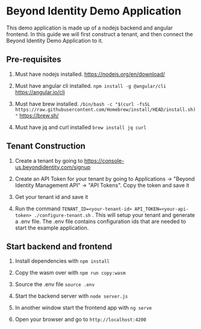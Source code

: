 # Beyond Identity Demo Application
This demo application is made up of a nodejs backend and angular frontend. 
In this guide we will first construct a tenant, and then connect the Beyond Identity Demo Application to it.

## Pre-requisites

1. Must have nodejs installed. https://nodejs.org/en/download/

2. Must have angular cli installed. `npm install -g @angular/cli` https://angular.io/cli

3. Must have brew installed. `/bin/bash -c "$(curl -fsSL https://raw.githubusercontent.com/Homebrew/install/HEAD/install.sh)"` https://brew.sh/

4. Must have jq and curl installed `brew install jq curl` 

## Tenant Construction

1. Create a tenant by going to https://console-us.beyondidentity.com/signup

2. Create an API Token for your tenant by going to Applications -> "Beyond Identity Management API" -> "API Tokens". Copy the token and save it

3. Get your tenant id and save it

4. Run the command `TENANT_ID=<your-tenant-id> API_TOKEN=<your-api-token> ./configure-tenant.sh` . This will setup your tenant and generate a .env file. The .env file contains configuration ids that are needed to start the example application. 

## Start backend and frontend

1. Install dependencies with `npm install`

2. Copy the wasm over with `npm run copy:wasm`

3. Source the .env file `source .env`

4. Start the backend server with `node server.js`

5. In another window start the frontend app with `ng serve`

6. Open your browser and go to `http://localhost:4200`